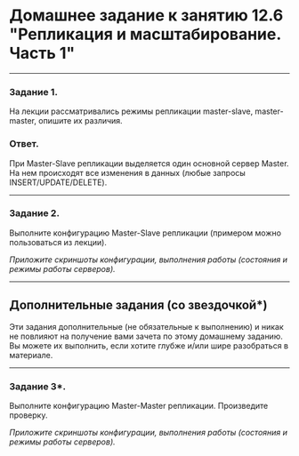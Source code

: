 # Домашнее задание к занятию 12.6 "Репликация и масштабирование. Часть 1"
---

### Задание 1.

На лекции рассматривались режимы репликации master-slave, master-master, опишите их различия.

### Ответ.
При Master-Slave репликации выделяется один основной сервер  Master.  На нем происходят все изменения в данных (любые запросы INSERT/UPDATE/DELETE).



---

### Задание 2.

Выполните конфигурацию Master-Slave репликации (примером можно пользоваться из лекции).

*Приложите скриншоты конфигурации, выполнения работы (состояния и режимы работы серверов).*

---

## Дополнительные задания (со звездочкой*)

Эти задания дополнительные (не обязательные к выполнению) и никак не повлияют на получение вами зачета по этому домашнему заданию. Вы можете их выполнить, если хотите глубже и/или шире разобраться в материале.

---

### Задание 3*. 

Выполните конфигурацию Master-Master репликации. Произведите проверку.

*Приложите скриншоты конфигурации, выполнения работы (состояния и режимы работы серверов).*
